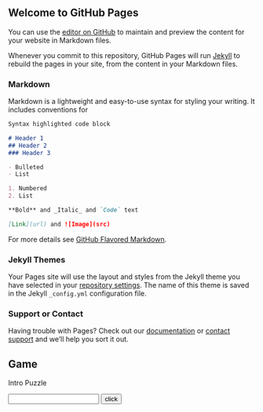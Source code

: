 ## Welcome to GitHub Pages

You can use the [editor on GitHub](https://github.com/jezcope/ah-software-escape-room/edit/gh-pages/index.md) to maintain and preview the content for your website in Markdown files.

Whenever you commit to this repository, GitHub Pages will run [Jekyll](https://jekyllrb.com/) to rebuild the pages in your site, from the content in your Markdown files.

### Markdown

Markdown is a lightweight and easy-to-use syntax for styling your writing. It includes conventions for

```markdown
Syntax highlighted code block

# Header 1
## Header 2
### Header 3

- Bulleted
- List

1. Numbered
2. List

**Bold** and _Italic_ and `Code` text

[Link](url) and ![Image](src)
```

For more details see [GitHub Flavored Markdown](https://guides.github.com/features/mastering-markdown/).

### Jekyll Themes

Your Pages site will use the layout and styles from the Jekyll theme you have selected in your [repository settings](https://github.com/jezcope/ah-software-escape-room/settings). The name of this theme is saved in the Jekyll `_config.yml` configuration file.

### Support or Contact

Having trouble with Pages? Check out our [documentation](https://docs.github.com/categories/github-pages-basics/) or [contact support](https://support.github.com/contact) and we’ll help you sort it out.

## Game
Intro
Puzzle

<input type="text" id="puzzle-1" name="name"/>
<input type="button" value="click" onclick="check()"><span id="err"></span>

<script>
function check()
{
  var a=document.getElementById("puzzle-1");
  if((a.value=="31"))
  {
    document.getElementById('err').innerHTML= 'correct';
  }
  else
  {
    document.getElementById('err').innerHTML= 'wrong';
  }
}
</script>
